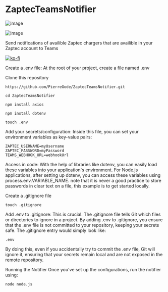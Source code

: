 # ZaptecTeamsNotifier


![image](https://github.com/PierreGode/ZaptecTeamsNotifier/assets/8579922/6140f82d-a815-4175-88ae-9ca69a14af5f)

![image](https://github.com/PierreGode/ZaptecTeamsNotifier/assets/8579922/88e271a3-39b9-4cc6-b285-85ff825259e9)


Send notifications of availible Zaptec chargers that are availible in your Zaptec account to Teams

[![ko-fi](https://ko-fi.com/img/githubbutton_sm.svg)](https://ko-fi.com/J3J2EARPK)

Create a .env file: At the root of your project, create a file named .env

Clone this repository
```
https://github.com/PierreGode/ZaptecTeamsNotifier.git
```
```
cd ZaptecTeamsNotifier
```
```
npm install axios
```

```
npm install dotenv
```

```
touch .env
```


Add your secrets/configuration: Inside this file, you can set your environment variables as key-value pairs:

```
ZAPTEC_USERNAME=myUsername
ZAPTEC_PASSWORD=myPassword
TEAMS_WEBHOOK_URL=webhookUrl
```
Access in code: With the help of libraries like dotenv, you can easily load these variables into your application's environment. For Node.js applications, after setting up dotenv, you can access these variables using process.env.VARIABLE_NAME.
note that it is never a good practice to store passwords in clear text on a file, this example is to get started locally.

Create a .gitignore file
```
touch .gitignore
```

Add .env to .gitignore: This is crucial. The .gitignore file tells Git which files or directories to ignore in a project. By adding .env to .gitignore, you ensure that the .env file is not committed to your repository, keeping your secrets safe. The .gitignore entry would simply look like:
```
.env
```
By doing this, even if you accidentally try to commit the .env file, Git will ignore it, ensuring that your secrets remain local and are not exposed in the remote repository.

Running the Notifier
Once you've set up the configurations, run the notifier using:
```
node node.js
```
